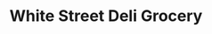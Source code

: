 ---
title: "White Street Deli Grocery"
url: /cohoes/white-street-deli-grocery/
shop: Lebensmittel
---